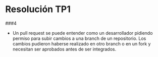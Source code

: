 # Resolución TP1

###4

* Un pull request se puede entender como un desarrollador pidiendo permiso para subir cambios a una branch de un repositorio. Los cambios pudieron haberse realizado en otro branch o en un fork y necesitan ser aprobados antes de ser integrados.
